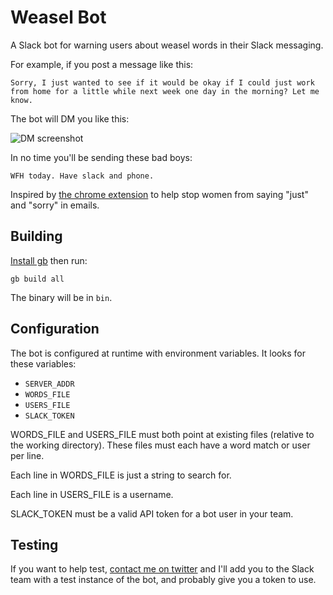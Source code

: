 # Weasel Bot

A Slack bot for warning users about weasel words in their Slack messaging.

For example, if you post a message like this:

	Sorry, I just wanted to see if it would be okay if I could just work from home for a little while next week one day in the morning? Let me know.

The bot will DM you like this:

![DM screenshot](http://i.imgur.com/47Fx6Hh.png)

In no time you'll be sending these bad boys:

	WFH today. Have slack and phone.

Inspired by [the chrome extension](http://www.slate.com/blogs/xx_factor/2015/12/29/new_chrome_app_helps_women_stop_saying_just_and_sorry_in_emails.html) to help stop women from saying "just" and "sorry" in emails.

## Building

[Install gb](https://getgb.io) then run:

	gb build all

The binary will be in `bin`.

## Configuration

The bot is configured at runtime with environment variables. It looks for these variables:

* `SERVER_ADDR`
* `WORDS_FILE`
* `USERS_FILE`
* `SLACK_TOKEN`

WORDS_FILE and USERS_FILE must both point at existing files (relative to the working directory). These files must each have a word match or user per line.

Each line in WORDS_FILE is just a string to search for.

Each line in USERS_FILE is a username.

SLACK_TOKEN must be a valid API token for a bot user in your team.

## Testing

If you want to help test, [contact me on twitter](https://twitter.com) and I'll add you to the Slack team with a test instance of the bot, and probably give you a token to use.